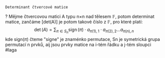 	Determinant čtvercové matice
?
Mějme čtvercovou matici A typu n×n nad tělesem 𝔽, potom determinat matice, zančáme [det(A)] je potom takové číslo z 𝔽, pro které platí: $$\operatorname{det}(A)=\sum_{\pi \in S_n} \operatorname{sign}(\pi) \cdot a_{\pi(1), 1} \cdot a_{\pi(2), 2} \ldots a_{\pi(n), n}$$
kde sign($\pi$) čteme "signe" je znaménko permutace, Sn je symetrická grupa permutací n prvků, aij jsou prvky matice na i-tém řádku a j-tém sloupci 
#laga 